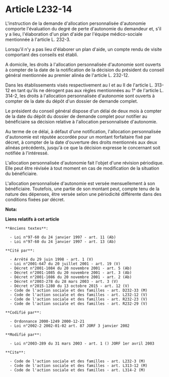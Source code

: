 # Article L232-14

L'instruction de la demande d'allocation personnalisée d'autonomie comporte l'évaluation du degré de perte d'autonomie du
demandeur et, s'il y a lieu, l'élaboration d'un plan d'aide par l'équipe médico-sociale mentionnée à l'article L. 232-3.

Lorsqu'il n'y a pas lieu d'élaborer un plan d'aide, un compte rendu de visite comportant des conseils est établi.

A domicile, les droits à l'allocation personnalisée d'autonomie sont ouverts à compter de la date de la notification de la
décision du président du conseil général mentionnée au premier alinéa de l'article L. 232-12.

Dans les établissements visés respectivement au I et au II de l'article L. 313-12 en tant qu'ils ne dérogent pas aux règles
mentionnées au 1° de l'article L. 314-2, les droits à l'allocation personnalisée d'autonomie sont ouverts à compter de la
date du dépôt d'un dossier de demande complet.

Le président du conseil général dispose d'un délai de deux mois à compter de la date du dépôt du dossier de demande complet
pour notifier au bénéficiaire sa décision relative à l'allocation personnalisée d'autonomie.

Au terme de ce délai, à défaut d'une notification, l'allocation personnalisée d'autonomie est réputée accordée pour un
montant forfaitaire fixé par décret, à compter de la date d'ouverture des droits mentionnés aux deux alinéas précédents,
jusqu'à ce que la décision expresse le concernant soit notifiée à l'intéressé.

L'allocation personnalisée d'autonomie fait l'objet d'une révision périodique. Elle peut être révisée à tout moment en cas de
modification de la situation du bénéficiaire.

L'allocation personnalisée d'autonomie est versée mensuellement à son bénéficiaire. Toutefois, une partie de son montant
peut, compte tenu de la nature des dépenses, être versée selon une périodicité différente dans des conditions fixées par
décret.

**Nota:**



**Liens relatifs à cet article**

	**Anciens textes**:

	  - Loi n°97-60 du 24 janvier 1997 - art. 11 (Ab)
	  - Loi n°97-60 du 24 janvier 1997 - art. 13 (Ab)

	**Cité par**:

	  - Arrêté du 29 juin 1998 - art. 1 (V)
	  - Loi n°2001-647 du 20 juillet 2001 - art. 19 (V)
	  - Décret n°2001-1084 du 20 novembre 2001 - art. 5 (Ab)
	  - Décret n°2001-1085 du 20 novembre 2001 - art. 3 (Ab)
	  - Décret n°2001-1086 du 20 novembre 2001 - art. 2 (Ab)
	  - Décret n°2003-278 du 28 mars 2003 - art. 3 (V)
	  - Décret n°2015-1280 du 13 octobre 2015 - art. 12 (V)
	  - Code de l'action sociale et des familles - art. D232-33 (M)
	  - Code de l'action sociale et des familles - art. L232-12 (V)
	  - Code de l'action sociale et des familles - art. R232-23 (V)
	  - Code de l'action sociale et des familles - art. R232-29 (V)

	**Codifié par**:

	  - Ordonnance 2000-1249 2000-12-21
	  - Loi n°2002-2 2002-01-02 art. 87 JORF 3 janvier 2002

	**Modifié par**:

	  - Loi n°2003-289 du 31 mars 2003 - art. 1 () JORF 1er avril 2003

	**Cite**:

	  - Code de l'action sociale et des familles - art. L232-3 (M)
	  - Code de l'action sociale et des familles - art. L313-12 (M)
	  - Code de l'action sociale et des familles - art. L314-2 (M)
